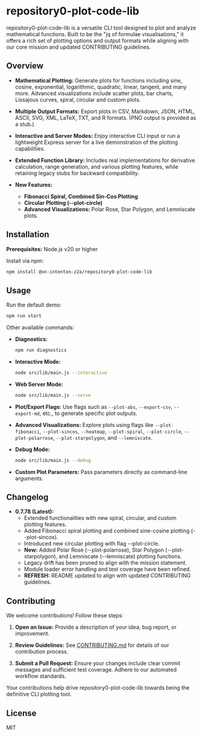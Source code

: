 # repository0-plot-code-lib

repository0-plot-code-lib is a versatile CLI tool designed to plot and analyze mathematical functions. Built to be the "jq of formulae visualisations," it offers a rich set of plotting options and output formats while aligning with our core mission and updated CONTRIBUTING guidelines.

## Overview

- **Mathematical Plotting:** Generate plots for functions including sine, cosine, exponential, logarithmic, quadratic, linear, tangent, and many more. Advanced visualizations include scatter plots, bar charts, Lissajous curves, spiral, circular and custom plots.

- **Multiple Output Formats:** Export plots in CSV, Markdown, JSON, HTML, ASCII, SVG, XML, LaTeX, TXT, and R formats. (PNG output is provided as a stub.)

- **Interactive and Server Modes:** Enjoy interactive CLI input or run a lightweight Express server for a live demonstration of the plotting capabilities.

- **Extended Function Library:** Includes real implementations for derivative calculation, range generation, and various plotting features, while retaining legacy stubs for backward compatibility.

- **New Features:**
  - **Fibonacci Spiral, Combined Sin-Cos Plotting**
  - **Circular Plotting (--plot-circle)**
  - **Advanced Visualizations:** Polar Rose, Star Polygon, and Lemniscate plots.

## Installation

**Prerequisites:** Node.js v20 or higher

Install via npm:

```bash
npm install @xn-intenton-z2a/repository0-plot-code-lib
```

## Usage

Run the default demo:

```bash
npm run start
```

Other available commands:

- **Diagnostics:**
  ```bash
  npm run diagnostics
  ```

- **Interactive Mode:**
  ```bash
  node src/lib/main.js --interactive
  ```

- **Web Server Mode:**
  ```bash
  node src/lib/main.js --serve
  ```

- **Plot/Export Flags:**
  Use flags such as `--plot-abs`, `--export-csv`, `--export-md`, etc., to generate specific plot outputs.

- **Advanced Visualizations:**
  Explore plots using flags like `--plot-fibonacci`, `--plot-sincos`, `--heatmap`, `--plot-spiral`, `--plot-circle`, `--plot-polarrose`, `--plot-starpolygon`, and `--lemniscate`.

- **Debug Mode:**
  ```bash
  node src/lib/main.js --debug
  ```

- **Custom Plot Parameters:**
  Pass parameters directly as command-line arguments.

## Changelog

- **0.7.78 (Latest):**
  - Extended functionalities with new spiral, circular, and custom plotting features.
  - Added Fibonacci spiral plotting and combined sine-cosine plotting (--plot-sincos).
  - Introduced new circular plotting with flag --plot-circle.
  - **New:** Added Polar Rose (--plot-polarrose), Star Polygon (--plot-starpolygon), and Lemniscate (--lemniscate) plotting functions.
  - Legacy drift has been pruned to align with the mission statement.
  - Module loader error handling and test coverage have been refined.
  - **REFRESH:** README updated to align with updated CONTRIBUTING guidelines.

## Contributing

We welcome contributions! Follow these steps:

1. **Open an Issue:**
   Provide a description of your idea, bug report, or improvement.

2. **Review Guidelines:**
   See [CONTRIBUTING.md](./CONTRIBUTING.md) for details of our contribution process.

3. **Submit a Pull Request:**
   Ensure your changes include clear commit messages and sufficient test coverage. Adhere to our automated workflow standards.

Your contributions help drive repository0-plot-code-lib towards being the definitive CLI plotting tool.

## License

MIT